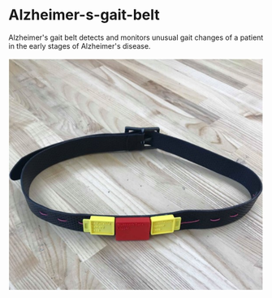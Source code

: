 # Alzheimer-s-gait-belt
Alzheimer's gait belt detects and monitors unusual gait changes of a patient  in the early stages of Alzheimer's disease.

![Gait Belt Prototype](/gaitBelt.jpg)
